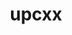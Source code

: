 ---
title: "upcxx"
layout: cache
categories: [package, develop-2024-02-18]
meta: {"versions": ["2023.9.0"], "compilers": ["gcc@=11.4.0", "gcc@=9.4.0", "oneapi@=2024.0.0"], "oss": ["ubuntu20.04", "ubuntu22.04"], "platforms": ["linux"], "targets": ["neoverse_v1", "neoverse_v2", "ppc64le", "x86_64_v3"], "stacks": ["e4s", "e4s-neoverse-v2", "e4s-neoverse_v1", "e4s-oneapi", "e4s-power", "e4s-rocm-external", "root"], "num_specs": 9, "num_specs_by_stack": {"root": 9, "e4s-neoverse_v1": 1, "e4s-power": 1, "e4s-rocm-external": 2, "e4s": 3, "e4s-neoverse-v2": 1, "e4s-oneapi": 1}}
spec_details: [{"hash": "iq6zzfcorkicdstoisleg3kolzmpoffp", "compiler": "gcc@=11.4.0", "versions": ["2023.9.0"], "os": "ubuntu20.04", "platform": "linux", "target": "neoverse_v1", "variants": ["build_system=generic", "cross=none", "~cuda", "~gasnet", "~level_zero", "+mpi", "~rocm"], "stacks": ["root", "e4s-neoverse_v1"], "size": "-", "tarball": "https://binaries.spack.io/releases/develop-2024-02-18/build_cache/linux-ubuntu20.04-neoverse_v1/gcc-11.4.0/upcxx-2023.9.0/linux-ubuntu20.04-neoverse_v1-gcc-11.4.0-upcxx-2023.9.0-iq6zzfcorkicdstoisleg3kolzmpoffp.spack"}, {"hash": "ijld6skn2je5xzo3oalcamhvvs2dbbzg", "compiler": "gcc@=9.4.0", "versions": ["2023.9.0"], "os": "ubuntu20.04", "platform": "linux", "target": "ppc64le", "variants": ["build_system=generic", "cross=none", "~cuda", "~gasnet", "~level_zero", "+mpi", "~rocm"], "stacks": ["e4s-power", "root"], "size": "-", "tarball": "https://binaries.spack.io/releases/develop-2024-02-18/build_cache/linux-ubuntu20.04-ppc64le/gcc-9.4.0/upcxx-2023.9.0/linux-ubuntu20.04-ppc64le-gcc-9.4.0-upcxx-2023.9.0-ijld6skn2je5xzo3oalcamhvvs2dbbzg.spack"}, {"hash": "l5a7ulpkbav62aprvhbxu7efu2r2oj6w", "compiler": "gcc@=11.4.0", "versions": ["2023.9.0"], "os": "ubuntu20.04", "platform": "linux", "target": "x86_64_v3", "variants": ["amdgpu_target=gfx908", "build_system=generic", "cross=none", "~cuda", "~gasnet", "~level_zero", "+mpi", "+rocm"], "stacks": ["root", "e4s-rocm-external"], "size": "-", "tarball": "https://binaries.spack.io/releases/develop-2024-02-18/build_cache/linux-ubuntu20.04-x86_64_v3/gcc-11.4.0/upcxx-2023.9.0/linux-ubuntu20.04-x86_64_v3-gcc-11.4.0-upcxx-2023.9.0-l5a7ulpkbav62aprvhbxu7efu2r2oj6w.spack"}, {"hash": "r2kz37fm5cp6tli5alfeiwd7i6uybtaq", "compiler": "gcc@=11.4.0", "versions": ["2023.9.0"], "os": "ubuntu20.04", "platform": "linux", "target": "x86_64_v3", "variants": ["amdgpu_target=gfx90a", "build_system=generic", "cross=none", "~cuda", "~gasnet", "~level_zero", "+mpi", "+rocm"], "stacks": ["root", "e4s-rocm-external"], "size": "-", "tarball": "https://binaries.spack.io/releases/develop-2024-02-18/build_cache/linux-ubuntu20.04-x86_64_v3/gcc-11.4.0/upcxx-2023.9.0/linux-ubuntu20.04-x86_64_v3-gcc-11.4.0-upcxx-2023.9.0-r2kz37fm5cp6tli5alfeiwd7i6uybtaq.spack"}, {"hash": "on7uno3xyvnp6xgi62atibwa2lqawtbk", "compiler": "gcc@=11.4.0", "versions": ["2023.9.0"], "os": "ubuntu20.04", "platform": "linux", "target": "x86_64_v3", "variants": ["build_system=generic", "cross=none", "~cuda", "~gasnet", "~level_zero", "+mpi", "~rocm"], "stacks": ["root", "e4s"], "size": "-", "tarball": "https://binaries.spack.io/releases/develop-2024-02-18/build_cache/linux-ubuntu20.04-x86_64_v3/gcc-11.4.0/upcxx-2023.9.0/linux-ubuntu20.04-x86_64_v3-gcc-11.4.0-upcxx-2023.9.0-on7uno3xyvnp6xgi62atibwa2lqawtbk.spack"}, {"hash": "apt6oaf5jkrw464nfrdqjbpoh2r3dp3t", "compiler": "gcc@=11.4.0", "versions": ["2023.9.0"], "os": "ubuntu20.04", "platform": "linux", "target": "x86_64_v3", "variants": ["amdgpu_target=gfx908", "build_system=generic", "cross=none", "~cuda", "~gasnet", "~level_zero", "+mpi", "+rocm"], "stacks": ["root", "e4s"], "size": "-", "tarball": "https://binaries.spack.io/releases/develop-2024-02-18/build_cache/linux-ubuntu20.04-x86_64_v3/gcc-11.4.0/upcxx-2023.9.0/linux-ubuntu20.04-x86_64_v3-gcc-11.4.0-upcxx-2023.9.0-apt6oaf5jkrw464nfrdqjbpoh2r3dp3t.spack"}, {"hash": "ezwb6c3i7w2xgghsqzafwnapn2stvxlc", "compiler": "gcc@=11.4.0", "versions": ["2023.9.0"], "os": "ubuntu20.04", "platform": "linux", "target": "x86_64_v3", "variants": ["amdgpu_target=gfx90a", "build_system=generic", "cross=none", "~cuda", "~gasnet", "~level_zero", "+mpi", "+rocm"], "stacks": ["root", "e4s"], "size": "-", "tarball": "https://binaries.spack.io/releases/develop-2024-02-18/build_cache/linux-ubuntu20.04-x86_64_v3/gcc-11.4.0/upcxx-2023.9.0/linux-ubuntu20.04-x86_64_v3-gcc-11.4.0-upcxx-2023.9.0-ezwb6c3i7w2xgghsqzafwnapn2stvxlc.spack"}, {"hash": "oyfebir6yvrcdhrebqwzeevtllvl7uoh", "compiler": "gcc@=11.4.0", "versions": ["2023.9.0"], "os": "ubuntu22.04", "platform": "linux", "target": "neoverse_v2", "variants": ["build_system=generic", "cross=none", "~cuda", "~gasnet", "~level_zero", "+mpi", "~rocm"], "stacks": ["root", "e4s-neoverse-v2"], "size": "-", "tarball": "https://binaries.spack.io/releases/develop-2024-02-18/build_cache/linux-ubuntu22.04-neoverse_v2/gcc-11.4.0/upcxx-2023.9.0/linux-ubuntu22.04-neoverse_v2-gcc-11.4.0-upcxx-2023.9.0-oyfebir6yvrcdhrebqwzeevtllvl7uoh.spack"}, {"hash": "iky4mtymz4sbwpnwhe32a37bmhsqwrrs", "compiler": "oneapi@=2024.0.0", "versions": ["2023.9.0"], "os": "ubuntu22.04", "platform": "linux", "target": "x86_64_v3", "variants": ["build_system=generic", "cross=none", "~cuda", "~gasnet", "+level_zero", "+mpi", "~rocm"], "stacks": ["e4s-oneapi", "root"], "size": "-", "tarball": "https://binaries.spack.io/releases/develop-2024-02-18/build_cache/linux-ubuntu22.04-x86_64_v3/oneapi-2024.0.0/upcxx-2023.9.0/linux-ubuntu22.04-x86_64_v3-oneapi-2024.0.0-upcxx-2023.9.0-iky4mtymz4sbwpnwhe32a37bmhsqwrrs.spack"}]
---